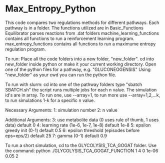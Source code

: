 # Max_Entropy_Python

This code compares two regulations methods for different pathways. 
Each pathway is in a folder. The functions utilized are in Basic_Functions
Equilibrator parses reactions from .dat folders
machine_learning_functions contains all functions to run a reinforcement learning program.
max_entropy_functions contains all functions to run a maximume entropy regulation program. 

To run:
Place all the code folders into a new folder, "new_folder". 
cd into new_folder inside python or make it your current working directory. 
Open one of the python files for a pathway, e.g. "GLUCONEOGENSIS"
Using "new_folder" as your cwd you can run the python file. 


To run with slurm:
cd into one of the pathway folders
type "sbatch SBATCH.sh"
the script runs multiple jobs for each n value. The simulation id's are in array. To run one, use --array=1, to run more use --array=1,2,...k, to run simulations 1-k for a specific n value. 

Necessary Arguments:
1: simulation number
2: n value

Additional Arguments:
3: use metabolite data (0 uses rule of thumb, 1 uses data) default 0
4: learning rate (1e-6, 1e-7, 1e-8) default 1e-8
5: epsilon greedy init (0-1) default 0.5
6: epsilon threshold (episodes before eps=eps/2) default 25
7: gamma (0-1) default 0.9 


To run a short simulation, cd to the GLYCOLYSIS_TCA_GOGAT folder. Use the command:
python ./GLYCOLYSIS_TCA_GOGAT_FUNCTION 1 4 0 1e-06 0.05 2 
